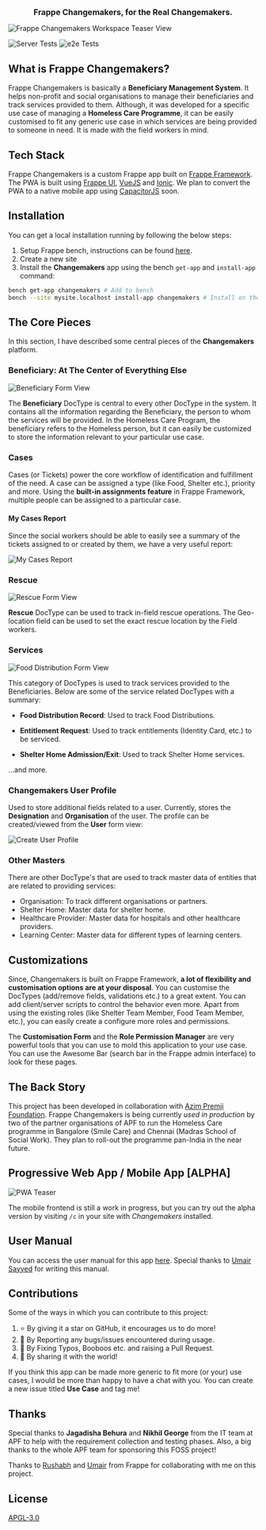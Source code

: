 <h1 style="font-size: 16px" align="center">Frappe Changemakers, for the Real Changemakers.</h1>

![Frappe Changemakers Workspace Teaser View](https://user-images.githubusercontent.com/34810212/225823098-eb942986-2ec6-49f1-adc8-e0d21da46c30.png)

<p align="center">

![Server Tests](https://github.com/frappe/changemakers/actions/workflows/ci.yml/badge.svg)
![e2e Tests](https://github.com/frappe/changemakers/actions/workflows/playwright.yml/badge.svg)

</p>

## What is Frappe Changemakers?

Frappe Changemakers is basically a **Beneficiary Management System**. It helps non-profit and social organisations to manage their beneficiaries and track services provided to them. Although, it was developed for a specific use case of managing a **Homeless Care Programme**, it can be easily customised to fit any generic use case in which services are being provided to someone in need. It is made with the field workers in mind.

## Tech Stack

Frappe Changemakers is a custom Frappe app built on [Frappe Framework](https://frappeframework.com). The PWA is built using [Frappe UI](https://frappeui.com), [VueJS](https://vuejs.org/) and [Ionic](https://ionicframework.com/docs/vue/overview). We plan to convert the PWA to a native mobile app using [CapacitorJS](https://capacitorjs.com/) soon.

## Installation

You can get a local installation running by following the below steps:

1. Setup Frappe bench, instructions can be found [here](https://frappeframework.com/docs/v14/user/en/installation).
2. Create a new site
3. Install the **Changemakers** app using the bench `get-app` and `install-app` command:

```sh
bench get-app changemakers # Add to bench
bench --site mysite.localhost install-app changemakers # Install on the site you want
```

## The Core Pieces

In this section, I have described some central pieces of the **Changemakers** platform.

### Beneficiary: At The Center of Everything Else

![Beneficiary Form View](https://user-images.githubusercontent.com/34810212/225822219-99c855f7-55dd-4390-a335-19943a033bda.png)

The **Beneficiary** DocType is central to every other DocType in the system. It contains all the information regarding the Beneficiary, the person to whom the services will be provided. In the Homeless Care Program, the beneficiary refers to the Homeless person, but it can easily be customized to store the information relevant to your particular use case.

### Cases

Cases (or Tickets) power the core workflow of identification and fulfillment of the need. A case can be assigned a type (like Food, Shelter etc.), priority and more. Using the **built-in assignments feature** in Frappe Framework, multiple people can be assigned to a particular case.

#### My Cases Report

Since the social workers should be able to easily see a summary of the tickets assigned to or created by them, we have a very useful report:

![My Cases Report](https://user-images.githubusercontent.com/34810212/225826337-d3ca305d-9099-4a62-b1ce-061df9705544.png)

### Rescue

![Rescue Form View](https://user-images.githubusercontent.com/34810212/225891959-787e437c-3453-49f2-b420-a8be68a5af29.png)

**Rescue** DocType can be used to track in-field rescue operations. The Geo-location field can be used to set the exact rescue location by the Field workers.

### Services

![Food Distribution Form View](https://user-images.githubusercontent.com/34810212/225826681-e365d128-1199-4de4-9dfe-f4a6b3d00b92.png)

This category of DocTypes is used to track services provided to the Beneficiaries. Below are some of the service related DocTypes with a summary:

* **Food Distribution Record**: Used to track Food Distributions.

* **Entitlement Request**: Used to track entitlements (Identity Card, etc.) to be serviced.

* **Shelter Home Admission/Exit**: Used to track Shelter Home services.

...and more.

### Changemakers User Profile

Used to store additional fields related to a user. Currently, stores the **Designation** and **Organisation** of the user. The profile can be created/viewed from the **User** form view:

![Create User Profile](https://user-images.githubusercontent.com/34810212/225975194-8d704883-b899-499d-bb64-ccda45c96285.png)

### Other Masters

There are other DocType's that are used to track master data of entities that are related to providing services:

* Organisation: To track different organisations or partners.
* Shelter Home: Master data for shelter home.
* Healthcare Provider: Master data for hospitals and other healthcare providers.
* Learning Center: Master data for different types of learning centers.

## Customizations

Since, Changemakers is built on Frappe Framework, **a lot of flexibility and customisation options are at your disposal**. You can customise the DocTypes (add/remove fields, validations etc.) to a great extent. You can add client/server scripts to control the behavior even more. Apart from using the existing roles (like Shelter Team Member, Food Team Member, etc.), you can easily create a configure more roles and permissions.

The **Customisation Form** and the **Role Permission Manager** are very powerful tools that you can use to mold this application to your use case. You can use the Awesome Bar (search bar in the Frappe admin interface) to look for these pages.

## The Back Story

This project has been developed in collaboration with [Azim Premji Foundation](https://azimpremjifoundation.org/philanthropy). Frappe Changemakers is being currently *used in production* by two of the partner organisations of APF to run the Homeless Care programme in Bangalore (Smile Care) and Chennai (Madras School of Social Work). They plan to roll-out the programme pan-India in the near future.

## Progressive Web App / Mobile App [ALPHA]

![PWA Teaser](https://user-images.githubusercontent.com/34810212/225822781-c40b0581-a925-49a4-9893-08aab90eaf6f.png)

The mobile frontend is still a work in progress, but you can try out the alpha version by visiting `/c` in your site with *Changemakers* installed.

## User Manual

You can access the user manual for this app [here](https://docs.google.com/document/d/1N-5WkzGN4Foi1QC-8KzN4FJ0XXIKff0mjXjtg6ckyPY/edit?usp=sharing). Special thanks to [Umair Sayyed](https://www.linkedin.com/in/umairs/) for writing this manual.

## Contributions

Some of the ways in which you can contribute to this project:

1. ⭐ By giving it a star on GitHub, it encourages us to do more!
1. 🐛 By Reporting any bugs/issues encountered during usage.
1. 🙈 By Fixing Typos, Booboos etc. and raising a Pull Request.
1. 🚀 By sharing it with the world!

If you think this app can be made more generic to fit more (or your) use cases, I would be more than happy to have a chat with you. You can create a new issue titled **Use Case** and tag me!

## Thanks

Special thanks to **Jagadisha Behura** and **Nikhil George** from the IT team at APF to help with the requirement collection and testing phases. Also, a big thanks to the whole APF team for sponsoring this FOSS project!

Thanks to [Rushabh](https://www.linkedin.com/in/rushabhmehta1/) and [Umair](https://www.linkedin.com/in/umairs/) from Frappe for collaborating with me on this project.

## License

[APGL-3.0](./LICENSE)

